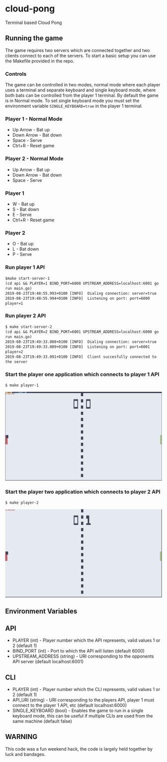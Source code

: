 # cloud-pong
Terminal based Cloud Pong

## Running the game

The game requires two servers which are connected together and two clients connect to each of the servers.  To start a basic setup you can use the Makefile provided in the repo.

### Controls

The game can be controlled in two modes, normal mode where each player uses a terminal and separate keyboard and single keyboard mode, where both bats can be controlled from the player 1 terminal. 
By default the game is in Normal mode. To set single keyboard mode you must set the environment variable `SINGLE_KEYBOARD=true` in the player 1 terminal.

### Player 1 - Normal Mode
* Up Arrow - Bat up
* Down Arrow - Bat down
* Space - Serve
* Ctrl+R - Reset game

### Player 2 - Normal Mode
* Up Arrow - Bat up
* Down Arrow - Bat down
* Space - Serve

### Player 1
* W - Bat up
* S - Bat down
* E - Serve
* Ctrl+R - Reset game

### Player 2
* O - Bat up
* L - Bat down
* P - Serve

### Run player 1 API

```
$make start-server-1
(cd api && PLAYER=1 BIND_PORT=6000 UPSTREAM_ADDRESS=localhost:6001 go run main.go)
2019-08-23T19:48:55.993+0100 [INFO]  Dialing connection: server=true
2019-08-23T19:48:55.994+0100 [INFO]  Listening on port: port=6000 player=1
```

### Run player 2 API

```
$ make start-server-2
(cd api && PLAYER=2 BIND_PORT=6001 UPSTREAM_ADDRESS=localhost:6000 go run main.go)
2019-08-23T19:49:33.088+0100 [INFO]  Dialing connection: server=true
2019-08-23T19:49:33.089+0100 [INFO]  Listening on port: port=6001 player=2
2019-08-23T19:49:33.091+0100 [INFO]  Client succesfully connected to the server
```

### Start the player one application which connects to player 1 API

```
$ make player-1
```

![](images/player1.png)


### Start the player two application which connects to player 2 API

```
$ make player-2
```

![](images/player2.png)


## Environment Variables

## API

* PLAYER (int) - Player number which the API represents, valid values 1 or 2 (default 1)
* BIND_PORT (int) - Port to which the API will listen (default 6000)
* UPSTREAM_ADDRESS (string) - URI corresponding to the opponents API server (default localhost:6001)

## CLI

* PLAYER (int) - Player number which the CLI represents, valid values 1 or 2 (default 1)
* API_URI (string) - URI corresponding to the players API, player 1 must connect to the player 1 API, etc (default localhost:6000)
* SINGLE_KEYBOARD (bool) - Enables the game to run in a single keyboard mode, this can be useful if multiple CLIs are used from the same machine (default false)

## WARNING
This code was a fun weekend hack, the code is largely held together by luck and bandages.
